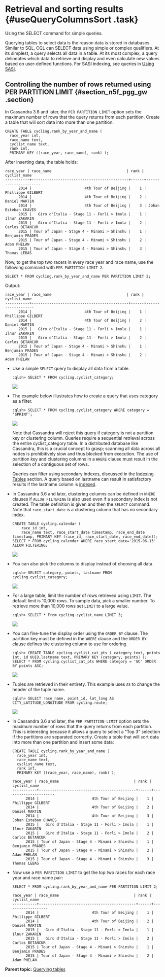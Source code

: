 # Retrieval and sorting results {#useQueryColumnsSort .task}

Using the SELECT command for simple queries.

Querying tables to select data is the reason data is stored in databases. Similar to SQL, CQL can SELECT data using simple or complex qualifiers. At its simplest, a query selects all data in a table. At its most complex, a query delineates which data to retrieve and display and even calculate new values based on user-defined functions. For SASI indexing, see queries in [Using SASI](useSASIIndex.md).

## Controlling the number of rows returned using PER PARTITION LIMIT {#section_n5f_pgg_gw .section}

In Cassandra 3.6 and later, the `PER PARTITION LIMIT` option sets the maximum number of rows that the query returns from each partition. Create a table that will sort data into more than one partition.

```
CREATE TABLE cycling.rank_by_year_and_name ( 
  race_year int, 
  race_name text, 
  cyclist_name text, 
  rank int, 
  PRIMARY KEY ((race_year, race_name), rank) );
```

After inserting data, the table holds:

```
race_year | race_name                                  | rank | cyclist_name
-----------+--------------------------------------------+------+----------------------
      2014 |                        4th Tour of Beijing |    1 |    Phillippe GILBERT
      2014 |                        4th Tour of Beijing |    2 |        Daniel MARTIN
      2014 |                        4th Tour of Beijing |    3 | Johan Esteban CHAVES
      2015 |   Giro d'Italia - Stage 11 - Forli > Imola |    1 |        Ilnur ZAKARIN
      2015 |   Giro d'Italia - Stage 11 - Forli > Imola |    2 |      Carlos BETANCUR
      2015 | Tour of Japan - Stage 4 - Minami > Shinshu |    1 |      Benjamin PRADES
      2015 | Tour of Japan - Stage 4 - Minami > Shinshu |    2 |          Adam PHELAN
      2015 | Tour of Japan - Stage 4 - Minami > Shinshu |    3 |         Thomas LEBAS
```

Now, to get the top two racers in every race year and race name, use the following command with `PER PARTITION LIMIT 2`.

```
SELECT * FROM cycling.rank_by_year_and_name PER PARTITION LIMIT 2;
```

Output:

```
race_year | race_name                                  | rank | cyclist_name
-----------+--------------------------------------------+------+-------------------
      2014 |                        4th Tour of Beijing |    1 | Phillippe GILBERT
      2014 |                        4th Tour of Beijing |    2 |     Daniel MARTIN
      2015 |   Giro d'Italia - Stage 11 - Forli > Imola |    1 |     Ilnur ZAKARIN
      2015 |   Giro d'Italia - Stage 11 - Forli > Imola |    2 |   Carlos BETANCUR
      2015 | Tour of Japan - Stage 4 - Minami > Shinshu |    1 |   Benjamin PRADES
      2015 | Tour of Japan - Stage 4 - Minami > Shinshu |    2 |       Adam PHELAN
```

-   Use a simple `SELECT` query to display all data from a table.

    ```
    cqlsh> SELECT * FROM cycling.cyclist_category;
    ```

    ![](../images/screenshots/useQueryColumnsSort1.png)

-   The example below illustrates how to create a query that uses category as a filter.

    ```
    cqlsh> SELECT * FROM cycling.cyclist_category WHERE category = 'SPRINT';
    ```

    ![](../images/screenshots/useQueryColumnsSort2.png)

    Note that Cassandra will reject this query if category is not a partition key or clustering column. Queries require a sequential retrieval across the entire cyclist\_category table. In a distributed database like Cassandra, this is a crucial concept to grasp; scanning all data across all nodes is prohibitively slow and thus blocked from execution. The use of partition key and clustering columns in a `WHERE` clause must result in the selection of a contiguous set of rows.

    Queries can filter using secondary indexes, discussed in the [Indexing Tables](useCreateQueryIndexes.md) section. A query based on lastname can result in satisfactory results if the lastname column is [indexed](/en/glossary/doc/glossary/gloss_secondary_index.html).

-   In Cassandra 3.6 and later, clustering columns can be defined in `WHERE` clauses if `ALLOW FILTERING` is also used even if a secondary index is not created. The table definition is given and then the `SELECT` command. Note that `race_start_date` is a clustering column that has no secondary index.

    ```
    CREATE TABLE cycling.calendar (
        race_id int, 
        race_name text, race_start_date timestamp, race_end_date timestamp, PRIMARY KEY (race_id, race_start_date, race_end_date));
    SELECT * FROM cycling.calendar WHERE race_start_date='2015-06-13' ALLOW FILTERING;
    ```

     ![](../images/screenshots/useQueryColumnsSort7.png) 

-   You can also pick the columns to display instead of choosing all data.

    ```
    cqlsh> SELECT category, points, lastname FROM cycling.cyclist_category;
    ```

     ![](../images/screenshots/useQueryColumnsSort3.png) 

-   For a large table, limit the number of rows retrieved using `LIMIT`. The default limit is 10,000 rows. To sample data, pick a smaller number. To retrieve more than 10,000 rows set `LIMIT` to a large value.

    ```
    cqlsh> SELECT * From cycling.cyclist_name LIMIT 3;
    ```

     ![](../images/screenshots/useQueryColumnsSort4.png) 

-   You can fine-tune the display order using the `ORDER BY` clause. The partition key must be defined in the `WHERE` clause and the `ORDER BY` clause defines the clustering column to use for ordering.

    ```
    cqlsh> CREATE TABLE cycling.cyclist_cat_pts ( category text, points int, id UUID,lastname text, PRIMARY KEY (category, points) ); 
    SELECT * FROM cycling.cyclist_cat_pts WHERE category = 'GC' ORDER BY points ASC;
    ```

     ![](../images/screenshots/useQueryColumnsSort5.png) 

-   Tuples are retrieved in their entirety. This example uses `AS` to change the header of the tuple name.

    ```
    cqlsh> SELECT race_name, point_id, lat_long AS CITY_LATITUDE_LONGITUDE FROM cycling.route;
    ```

    ![](../images/screenshots/useQueryColumnsSort6.png)

-   In Cassandra 3.6 and later, the `PER PARTITION LIMIT` option sets the maximum number of rows that the query returns from each partition. This is interesting because it allows a query to select a "Top 3" selection if the partitions are separated correctly. Create a table that will sort data into more than one partition and insert some data:

    ```
    CREATE TABLE cycling.rank_by_year_and_name ( 
      race_year int, 
      race_name text, 
      cyclist_name text, 
      rank int, 
      PRIMARY KEY ((race_year, race_name), rank) );
    ```

    ```
    race_year | race_name                                  | rank | cyclist_name
    -----------+--------------------------------------------+------+----------------------
          2014 |                        4th Tour of Beijing |    1 |    Phillippe GILBERT
          2014 |                        4th Tour of Beijing |    2 |        Daniel MARTIN
          2014 |                        4th Tour of Beijing |    3 | Johan Esteban CHAVES
          2015 |   Giro d'Italia - Stage 11 - Forli > Imola |    1 |        Ilnur ZAKARIN
          2015 |   Giro d'Italia - Stage 11 - Forli > Imola |    2 |      Carlos BETANCUR
          2015 | Tour of Japan - Stage 4 - Minami > Shinshu |    1 |      Benjamin PRADES
          2015 | Tour of Japan - Stage 4 - Minami > Shinshu |    2 |          Adam PHELAN
          2015 | Tour of Japan - Stage 4 - Minami > Shinshu |    3 |         Thomas LEBAS
    ```

-   Now use a `PER PARTITION LIMIT` to get the top two races for each race year and race name pair:

    ```
    SELECT * FROM cycling.rank_by_year_and_name PER PARTITION LIMIT 2;
    ```

    ```
    race_year | race_name                                  | rank | cyclist_name
    -----------+--------------------------------------------+------+-------------------
          2014 |                        4th Tour of Beijing |    1 | Phillippe GILBERT
          2014 |                        4th Tour of Beijing |    2 |     Daniel MARTIN
          2015 |   Giro d'Italia - Stage 11 - Forli > Imola |    1 |     Ilnur ZAKARIN
          2015 |   Giro d'Italia - Stage 11 - Forli > Imola |    2 |   Carlos BETANCUR
          2015 | Tour of Japan - Stage 4 - Minami > Shinshu |    1 |   Benjamin PRADES
          2015 | Tour of Japan - Stage 4 - Minami > Shinshu |    2 |       Adam PHELAN
    ```


**Parent topic:** [Querying tables](../../cql/cql_using/useQueryDataTOC.md)

